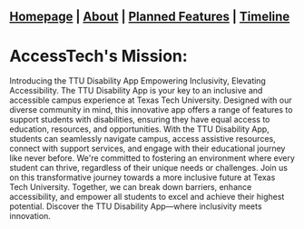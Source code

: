 ## [Homepage](/) | [About](/tabs/about) | [Planned Features](/tabs/features) | [Timeline](/tabs/timeline)




# AccessTech's Mission:
Introducing the TTU Disability App Empowering Inclusivity, Elevating Accessibility. The TTU Disability App is your key to an inclusive and accessible campus experience at Texas Tech University. Designed with our diverse community in mind, this innovative app offers a range of features to support students with disabilities, ensuring they have equal access to education, resources, and opportunities. With the TTU Disability App, students can seamlessly navigate campus, access assistive resources, connect with support services, and engage with their educational journey like never before. We're committed to fostering an environment where every student can thrive, regardless of their unique needs or challenges. Join us on this transformative journey towards a more inclusive future at Texas Tech University. Together, we can break down barriers, enhance accessibility, and empower all students to excel and achieve their highest potential. Discover the TTU Disability App—where inclusivity meets innovation.

